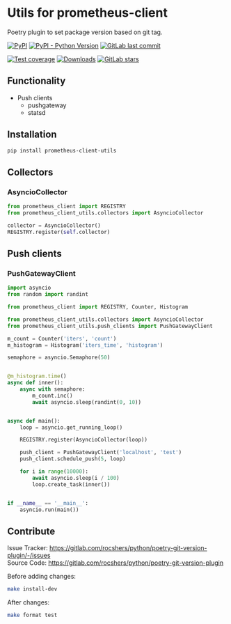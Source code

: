 # Utils for prometheus-client

Poetry plugin to set package version based on git tag.

[![PyPI](https://img.shields.io/pypi/v/poetry-git-version-plugin)](https://pypi.org/project/prometheus-client-utils/)
[![PyPI - Python Version](https://img.shields.io/pypi/pyversions/prometheus-client-utils)](https://pypi.org/project/prometheus-client-utils/)
[![GitLab last commit](https://img.shields.io/gitlab/last-commit/rocshers/python/prometheus-client-utils)](https://gitlab.com/rocshers/python/prometheus-client-utils)

[![Test coverage](https://codecov.io/gitlab/rocshers:python/prometheus-client-utils/graph/badge.svg?token=3C6SLDPHUC)](https://codecov.io/gitlab/rocshers:python/prometheus-client-utils)
[![Downloads](https://static.pepy.tech/badge/prometheus-client-utils)](https://pepy.tech/project/prometheus-client-utils)
[![GitLab stars](https://img.shields.io/gitlab/stars/rocshers/python/prometheus-client-utils)](https://gitlab.com/rocshers/python/prometheus-client-utils)

## Functionality

- Push clients
  - pushgateway
  - statsd

## Installation

```bash
pip install prometheus-client-utils
```

## Collectors

### AsyncioCollector

```python
from prometheus_client import REGISTRY
from prometheus_client_utils.collectors import AsyncioCollector

collector = AsyncioCollector()
REGISTRY.register(self.collector)
```

## Push clients

### PushGatewayClient

```python
import asyncio
from random import randint

from prometheus_client import REGISTRY, Counter, Histogram

from prometheus_client_utils.collectors import AsyncioCollector
from prometheus_client_utils.push_clients import PushGatewayClient

m_count = Counter('iters', 'count')
m_histogram = Histogram('iters_time', 'histogram')

semaphore = asyncio.Semaphore(50)


@m_histogram.time()
async def inner():
    async with semaphore:
        m_count.inc()
        await asyncio.sleep(randint(0, 10))


async def main():
    loop = asyncio.get_running_loop()

    REGISTRY.register(AsyncioCollector(loop))

    push_client = PushGatewayClient('localhost', 'test')
    push_client.schedule_push(5, loop)

    for i in range(10000):
        await asyncio.sleep(i / 100)
        loop.create_task(inner())


if __name__ == '__main__':
    asyncio.run(main())
```

## Contribute

Issue Tracker: <https://gitlab.com/rocshers/python/poetry-git-version-plugin/-/issues>  
Source Code: <https://gitlab.com/rocshers/python/poetry-git-version-plugin>

Before adding changes:

```bash
make install-dev
```

After changes:

```bash
make format test
```

